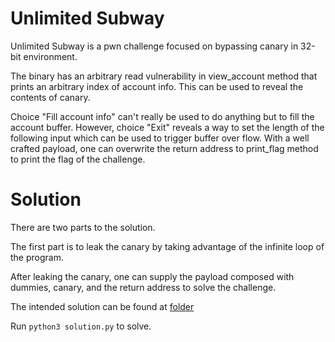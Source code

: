 # Unlimited Subway

Unlimited Subway is a pwn challenge focused on bypassing canary in 32-bit environment.

The binary has an arbitrary read vulnerability in view_account method that prints an arbitrary index of account info. This can be used to reveal the contents of canary.

Choice "Fill account info" can't really be used to do anything but to fill the account buffer. However, choice "Exit" reveals a way to set the length of the following input which can be used to trigger buffer over flow. With a well crafted payload, one can overwrite the return address to print_flag method to print the flag of the challenge.

# Solution

There are two parts to the solution.

The first part is to leak the canary by taking advantage of the infinite loop of the program.

After leaking the canary, one can supply the payload composed with dummies, canary, and the return address to solve the challenge.

The intended solution can be found at [folder][1]

Run `python3 solution.py` to solve.


[1]: ./solution
